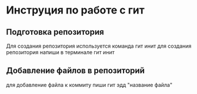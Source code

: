 # Инструция по работе с гит

## Подготовка репозитория
Для создания репозитория используется команда гит инит
для создания репозитория напиши в терминале гит инит

## Добавление файлов в репозиторий

для добавление файла к коммиту 
пиши гит эдд "название файла"